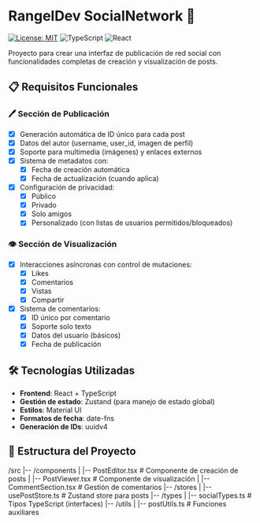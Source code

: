 # RangelDev SocialNetwork 🚀

[![License: MIT](https://img.shields.io/badge/License-MIT-blue.svg)](https://opensource.org/licenses/MIT)
![TypeScript](https://img.shields.io/badge/TypeScript-3178C6?logo=typescript&logoColor=white)
![React](https://img.shields.io/badge/React-61DAFB?logo=react&logoColor=black)

Proyecto para crear una interfaz de publicación de red social con funcionalidades completas de creación y visualización
de posts.

## 📋 Requisitos Funcionales

### 🖊️ Sección de Publicación

- [x] Generación automática de ID único para cada post
- [x] Datos del autor (username, user_id, imagen de perfil)
- [x] Soporte para multimedia (imágenes) y enlaces externos
- [x] Sistema de metadatos con:
  - [x] Fecha de creación automática
  - [x] Fecha de actualización (cuando aplica)
- [x] Configuración de privacidad:
  - [x] Público
  - [x] Privado
  - [x] Solo amigos
  - [x] Personalizado (con listas de usuarios permitidos/bloqueados)

### 👁️ Sección de Visualización

- [x] Interacciones asíncronas con control de mutaciones:
  - [x] Likes
  - [x] Comentarios
  - [x] Vistas
  - [x] Compartir
- [x] Sistema de comentarios:
  - [x] ID único por comentario
  - [x] Soporte solo texto
  - [x] Datos del usuario (básicos)
  - [x] Fecha de publicación

## 🛠️ Tecnologías Utilizadas

- **Frontend**: React + TypeScript
- **Gestión de estado**: Zustand (para manejo de estado global)
- **Estilos**: Material UI
- **Formatos de fecha**: date-fns
- **Generación de IDs**: uuidv4

## 🧩 Estructura del Proyecto

/src |-- /components | |-- PostEditor.tsx # Componente de creación de posts | |-- PostViewer.tsx # Componente de
visualización | |-- CommentSection.tsx # Gestión de comentarios |-- /stores | |-- usePostStore.ts # Zustand store para
posts |-- /types | |-- socialTypes.ts # Tipos TypeScript (interfaces) |-- /utils | |-- postUtils.ts # Funciones
auxiliares

